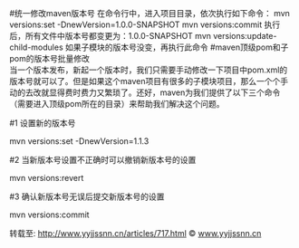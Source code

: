 #统一修改maven版本号
	在命令行中，进入项目目录，依次执行如下命令：
	mvn versions:set -DnewVersion=1.0.0-SNAPSHOT
	mvn versions:commit
	执行后，所有文件中版本号都变更为：1.0.0-SNAPSHOT
	mvn versions:update-child-modules   如果子模块的版本号没变，再执行此命令
#maven顶级pom和子pom的版本号批量修改	
当一个版本发布，新起一个版本时，我们只需要手动修改一下项目中pom.xml的版本号就可以了。但是如果这个maven项目有很多的子模块项目，那么一个个手动的去改就显得费时费力又繁琐了。还好，maven为我们提供了以下三个命令（需要进入顶级pom所在的目录）来帮助我们解决这个问题。

#1 设置新的版本号

mvn versions:set -DnewVersion=1.1.3

 

#2 当新版本号设置不正确时可以撤销新版本号的设置

mvn versions:revert

 

#3 确认新版本号无误后提交新版本号的设置

mvn versions:commit



转载至: http://www.yyjjssnn.cn/articles/717.html © www.yyjjssnn.cn	